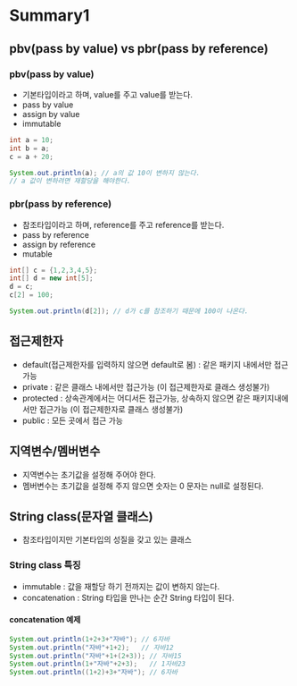# Summary1

## pbv(pass by value) vs pbr(pass by reference)
### pbv(pass by value)
- 기본타입이라고 하며, value를 주고 value를 받는다.
- pass by value
- assign by value
- immutable

```java
int a = 10;
int b = a;
c = a + 20;

System.out.println(a); // a의 값 10이 변하지 않는다.
// a 값이 변하려면 재할당을 해야한다.
```

### pbr(pass by reference)
- 참조타입이라고 하며, reference를 주고 reference를 받는다.
- pass by reference
- assign by reference
- mutable

```java
int[] c = {1,2,3,4,5};
int[] d = new int[5];
d = c;
c[2] = 100;

System.out.println(d[2]); // d가 c를 참조하기 때문에 100이 나온다.
```
## 접근제한자
- default(접근제한자를 입력하지 않으면 default로 봄) : 같은 패키지 내에서만 접근가능
- private : 같은 클래스 내에서만 접근가능 (이 접근제한자로 클래스 생성불가)
- protected : 상속관계에서는 어디서든 접근가능, 상속하지 않으면 같은 패키지내에서만 접근가능 (이 접근제한자로 클래스 생성불가)
- public : 모든 곳에서 접근 가능

## 지역변수/멤버변수
- 지역변수는 초기값을 설정해 주어야 한다.
- 멤버변수는 초기값을 설정해 주지 않으면 숫자는 0 문자는 null로 설정된다.

## String class(문자열 클래스)
- 참조타입이지만 기본타입의 성질을 갖고 있는 클래스

### String class 특징
- immutable : 값을 재할당 하기 전까지는 값이 변하지 않는다.
- concatenation : String 타입을 만나는 순간 String 타입이 된다.

#### concatenation 예제
```java
System.out.println(1+2+3+"자바"); // 6자바
System.out.println("자바"+1+2);   // 자바12
System.out.println("자바"+1+(2+3)); // 자바15    
System.out.println(1+"자바"+2+3);   // 1자바23
System.out.println((1+2)+3+"자바"); // 6자바
```
